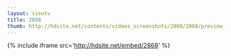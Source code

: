 ```yaml
---
layout: sieutv
title: 2868
thumb: http://hdsite.net/contents/videos_screenshots/2000/2868/preview_360p.mp4.jpg
---
```

{% include iframe src='http://hdsite.net/embed/2868' %}
 
